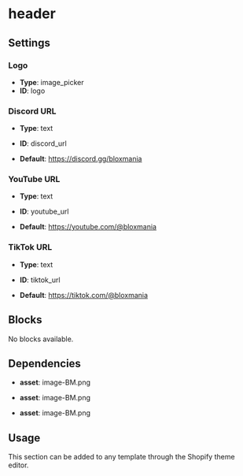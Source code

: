 # header



## Settings


### Logo
- **Type**: image_picker
- **ID**: logo



### Discord URL
- **Type**: text
- **ID**: discord_url

- **Default**: https://discord.gg/bloxmania

### YouTube URL
- **Type**: text
- **ID**: youtube_url

- **Default**: https://youtube.com/@bloxmania

### TikTok URL
- **Type**: text
- **ID**: tiktok_url

- **Default**: https://tiktok.com/@bloxmania


## Blocks

No blocks available.

## Dependencies


- **asset**: image-BM.png

- **asset**: image-BM.png

- **asset**: image-BM.png


## Usage

This section can be added to any template through the Shopify theme editor.



